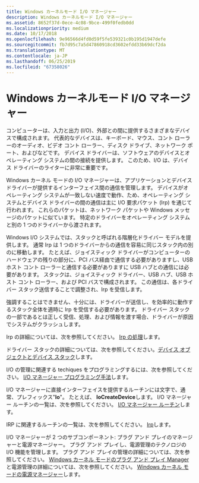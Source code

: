 ```yaml
---
title: Windows カーネルモード I/O マネージャー
description: Windows カーネルモード I/O マネージャー
ms.assetid: 8652f37d-0ece-4c08-9bce-499f0fedb0dd
ms.localizationpriority: medium
ms.date: 10/17/2018
ms.openlocfilehash: 9e96566d4fd0d59f5fe539321c0b195d1947defe
ms.sourcegitcommit: fb7d95c7a5d47860918cd3602efdd33b69dcf2da
ms.translationtype: MT
ms.contentlocale: ja-JP
ms.lasthandoff: 06/25/2019
ms.locfileid: "67358026"
---
```

# <a name="windows-kernel-mode-io-manager"></a>Windows カーネルモード I/O マネージャー


コンピューターは、入力と出力 (I/O)、外部との間に提供するさまざまなデバイスで構成されます。 代表的なデバイスは、キーボード、マウス、コント ローラーのオーディオ、ビデオ コント ローラー、ディスク ドライブ、ネットワーク ポート、およびなどです。 デバイス ドライバーは、ソフトウェアのデバイスとオペレーティング システムの間の接続を提供します。 このため、I/O は、デバイス ドライバーのライターに非常に重要です。

Windows カーネル モードの I/O マネージャーは、アプリケーションとデバイス ドライバーが提供するインターフェイス間の通信を管理します。 デバイスがオペレーティング システムが一致しない速度で動作、ため、オペレーティング システムとデバイス ドライバーの間の通信は主に I/O 要求パケット (Irp) を通じて行われます。 これらのパケットは、ネットワーク パケットや Windows メッセージのパケットに似ています。 特定のドライバーをオペレーティング システムと別の 1 つのドライバーから渡されます。

Windows I/O システムでは、スタックと呼ばれる階層化ドライバー モデルを提供します。 通常 Irp は 1 つのドライバーからの通信を容易に同じスタック内の別のに移動します。 たとえば、ジョイスティック ドライバーがコンピューターのハードウェアの残りの部分に、PCI バス経由で通信する必要がありますし、USB ホスト コント ローラーと通信する必要がありますに USB ハブとの通信には必要があります。 スタックは、ジョイスティック ドライバー、USB ハブ、USB ホスト コント ローラー、および PCI バスで構成されます。 この通信は、各ドライバー スタック送信することで調整され、Irp を受信します。

強調することはできません、十分には、ドライバーが送信し、を効率的に動作するスタック全体を適時に Irp を受信する必要があります。 ドライバー スタックの一部であるとは正しく受信、処理、および情報を渡す場合、ドライバーが原因でシステムがクラッシュします。

Irp の詳細については、次を参照してください。 [Irp の処理](handling-irps.md)します。

ドライバー スタックの詳細については、次を参照してください。[デバイス オブジェクトとデバイス スタック](device-objects-and-device-stacks.md)します。

I/O の管理に関連する techiques をプログラミングするには、次を参照してください。 [I/O マネージャー プログラミング手法](i-o-programming-techniques.md)します。

I/O マネージャーに直接インターフェイスを提供するルーチンには文字で、通常、プレフィックス"**Io**"。 たとえば、 **IoCreateDevice**します。 I/O マネージャー ルーチンの一覧は、次を参照してください。 [I/O マネージャー ルーチン](https://docs.microsoft.com/previous-versions/windows/hardware/drivers/ff551797(v=vs.85))します。

IRP に関連するルーチンの一覧は、次を参照してください。 [Irp](https://docs.microsoft.com/windows-hardware/drivers/ddi/content/index)します。

I/O マネージャーが 2 つのサブコンポーネント: プラグ アンド プレイのマネージャーと電源マネージャー。 プラグ アンド プレイし、電源管理のテクノロジの I/O 機能を管理します。 プラグ アンド プレイの管理の詳細については、次を参照してください。 [Windows カーネル モードのプラグ アンド プレイ Manager](windows-kernel-mode-plug-and-play-manager.md)と電源管理の詳細については、次を参照してください。 [Windows カーネル モードの電源マネージャー](windows-kernel-mode-power-manager.md)します。

 

 





